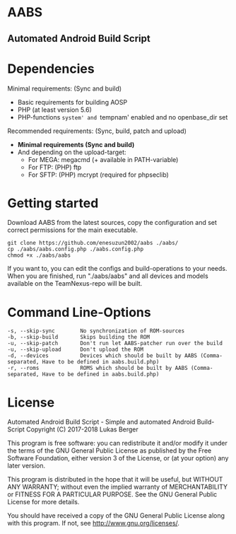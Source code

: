  AABS
==========
Automated Android Build Script
----------

Dependencies
==========
Minimal requirements: (Sync and build)

  * Basic requirements for building AOSP
  * PHP (at least version 5.6)
  * PHP-functions `system' and `tempnam' enabled and no openbase_dir set

Recommended requirements: (Sync, build, patch and upload)

  * **Minimal requirements (Sync and build)**
  * And depending on the upload-target:
    * For MEGA: megacmd (+ available in PATH-variable)
	* For FTP: (PHP) ftp
	* For SFTP: (PHP) mcrypt (required for phpseclib)

Getting started
==========
Download AABS from the latest sources, copy the configuration
and set correct permissions for the main executable.

	git clone https://github.com/enesuzun2002/aabs ./aabs/
	cp ./aabs/aabs.config.php ./aabs.config.php
	chmod +x ./aabs/aabs

If you want to, you can edit the configs and build-operations
to your needs. When you are finished, run "./aabs/aabs" and
all devices and models available on the TeamNexus-repo will
be built.

Command Line-Options
==========

	-s, --skip-sync        No synchronization of ROM-sources
	-b, --skip-build       Skips building the ROM
	-u, --skip-patch       Don't run let AABS-patcher run over the build
	-u, --skip-upload      Don't upload the ROM
	-d, --devices          Devices which should be built by AABS (Comma-separated, Have to be defined in aabs.build.php)
	-r, --roms             ROMS which should be built by AABS (Comma-separated, Have to be defined in aabs.build.php)

License
==========
Automated Android Build Script - Simple and automated Android Build-Script
Copyright (C) 2017-2018  Lukas Berger

This program is free software: you can redistribute it and/or modify
it under the terms of the GNU General Public License as published by
the Free Software Foundation, either version 3 of the License, or
(at your option) any later version.

This program is distributed in the hope that it will be useful,
but WITHOUT ANY WARRANTY; without even the implied warranty of
MERCHANTABILITY or FITNESS FOR A PARTICULAR PURPOSE.  See the
GNU General Public License for more details.

You should have received a copy of the GNU General Public License
along with this program.  If not, see <http://www.gnu.org/licenses/>.
